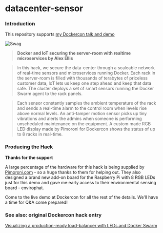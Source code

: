 # datacenter-sensor


### Introduction

This repository supports [my Dockercon talk and demo](http://dockercon2016.sched.org/event/6CF1)

![Swag](https://c3.staticflickr.com/8/7126/27279846650_da0c806fc1_c.jpg)

> **Docker and IoT securing the server-room with realtime microservices by Alex Ellis**

> In this hack, we secure the data-center through a scaleable network of real-time sensors and microservices running Docker. Each rack in the server-room is filled with thousands of terabytes of priceless customer data, IoT lets us keep one step ahead and keep that data safe. The cluster deploys a set of smart sensors running the Docker Swarm agent to the rack panels.

> Each sensor constantly samples the ambient temperature of the rack and sends a real-time alarm to the control room when levels rise above normal levels. An anti-tamper motion sensor picks up tiny vibrations and alerts the admins when someone is performing unscheduled maintenance on the equipment. A custom made RGB LED display made by Pimoroni for Dockercon shows the status of up to 8 racks in real-time.

### Producing the Hack

**Thanks for the support**

A large percentage of the hardware for this hack is being supplied by [Pimoroni.com](http://pimoroni.com) - so a huge thanks to them for helping out. They also designed a brand new add-on board for the Raspberry Pi with 8 RGB LEDs just for this demo and gave me early access to their environmental sensing board - envirophat.

Come to the live demo at Dockercon for all the rest of the details. We'll have a time for Q&A come prepared!

### See also: original Dockercon hack entry

[Visualizing a production-ready load-balancer with LEDs and Docker Swarm](http://blog.alexellis.io/iot-docker-cluster/)
